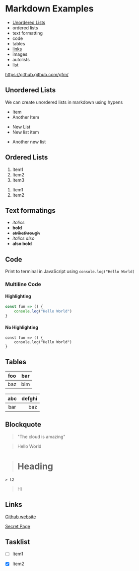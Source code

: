 # Markdown Examples

- [Unordered Lists](#unordered-lists)
- ordered lists
- text formatting
- code
- tables 
- [links](#links) 
- images 
- autolists
- list

https://github.github.com/gfm/

## Unordered Lists
We can create unordered lists in markdown using hypens
- Item 
- Another Item
+ New List 
+ New list item 
- Another new list

## Ordered Lists
1. Item1
1. Item2
1. Item3
1) Item1
1) Item2

## Text formatings 
- *italics*
- **bold**
- ~~strikethrough~~
- _italics also_
- __also bold__

## Code 

Print to terminal in JavaScript using `console.log("Hello World)`

### Multiline Code
#### Highlighting
```js
const fun => () {
    console.log("Hello World")
}
```
#### No Highlighting
```
const fun => () {
    console.log("Hello World")
}
```

## Tables 
| foo | bar |
| --- | --- |
| baz | bim |

| abc | defghi |
:-: | -----------:
bar | baz

## Blockquote

> "The cloud is amazing"

> Hello World

> # Heading
    > l2
> Hi


## Links
[Github website](https://github.com)

[Secret Page](./secret.markdown)

## Tasklist

- [ ] Item1
- [x] Item2


